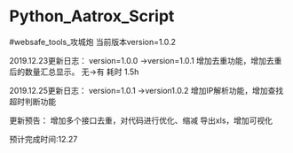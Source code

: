 # Python_Aatrox_Script

#websafe_tools_攻城炮
当前版本version=1.0.2

2019.12.23更新日志：
version=1.0.0 ->version=1.0.1
增加去重功能，增加去重后的数量汇总显示。  无->有 耗时 1.5h

2019.12.25更新日志：
version=1.0.1 ->version1.0.2
增加IP解析功能，增加查找超时判断功能

更新预告：
增加多个接口去重，对代码进行优化、缩减
导出xls，增加可视化

预计完成时间:12.27


